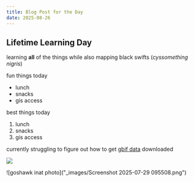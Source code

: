 ```yaml
---
title: Blog Post for the Day
date: 2025-08-26
---
```


## Lifetime Learning Day 

learning **all** of the things while also mapping black swifts (*cyssomething nigris*)

fun things today

* lunch
* snacks
* gis access

best things today

1. lunch
2. snacks
3. gis access

currently struggling to figure out how to get [gbif data](https://www.gbif.org/occurrence/search?occurrence_status=present) downloaded 

![](https://inaturalist-open-data.s3.amazonaws.com/photos/411281473/large.jpeg)

![goshawk inat photo]("_images/Screenshot 2025-07-29 095508.png")